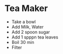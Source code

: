# Tea Maker
- Take a bowl
- Add Milk, Water
- Add 2 spoon sugar
- Add 1 spppn tea leaves
- Boil 30 min
- Filter
